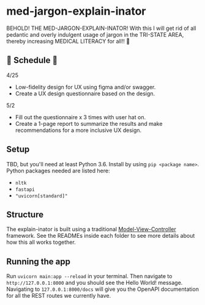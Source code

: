# med-jargon-explain-inator

BEHOLD! 
THE MED-JARGON-EXPLAIN-INATOR! With this I will get rid of all pedantic and overly indulgent usage of jargon in the TRI-STATE AREA, thereby increasing MEDICAL LITERACY for all!! 🎉

## 📆 Schedule 📆
4/25
- Low-fidelity design for UX using figma and/or swagger.
- Create a UX design questionnaire based on the design.

5/2
- Fill out the questionnaire x 3 times with user hat on.
- Create a 1-page report to summarize the results and make recommendations for a more inclusive UX design.

## Setup
TBD, but you'll need at least Python 3.6. Install by using `pip <package name>`. Python packages needed are listed here:
- `nltk`
- `fastapi`
- `"uvicorn[standard]"`

## Structure
The explain-inator is built using a traditional [Model-View-Controller](https://www.geeksforgeeks.org/mvc-framework-introduction/) framework. See the READMEs inside each folder to see more details about how this all works together.

## Running the app
Run `uvicorn main:app --reload` in your terminal. Then navigate to `http://127.0.0.1:8000` and you should see the Hello World! message.
Navigating to `127.0.0.1:8000/docs` will give you the OpenAPI documentation for all the REST routes we currently have.

